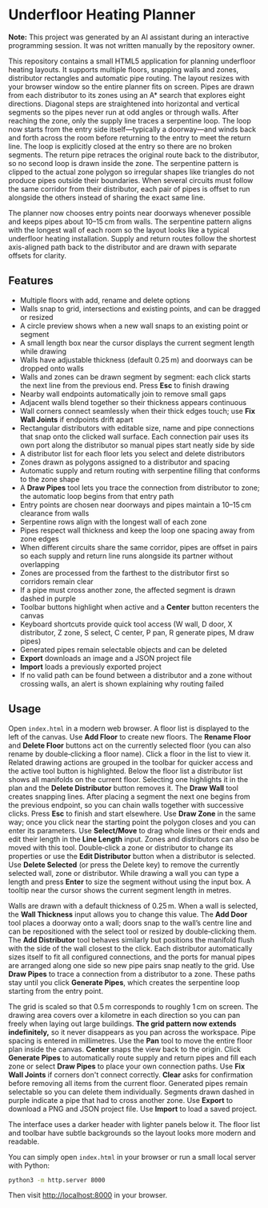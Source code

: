 # Underfloor Heating Planner

**Note:** This project was generated by an AI assistant during an interactive
programming session. It was not written manually by the repository owner.

This repository contains a small HTML5 application for planning underfloor
heating layouts. It supports multiple floors, snapping walls and zones,
distributor rectangles and automatic pipe routing.
The layout resizes with your browser window so the entire planner fits on screen.
Pipes are drawn from each distributor to its zones using an A* search that
explores eight directions. Diagonal steps are straightened into horizontal and
vertical segments so the pipes never run at odd angles or through walls.
After reaching the zone, only the supply line traces a serpentine loop. The
loop now starts from the entry side itself—typically a doorway—and winds back
and forth across the room before returning to the entry to meet the return
line. The loop is explicitly closed at the entry so there are no broken
segments. The return pipe retraces the original route back to the distributor,
so no second loop is drawn inside the zone. The serpentine pattern is clipped to
the actual zone polygon so irregular shapes like triangles do not produce pipes
outside their boundaries.
When several circuits must follow the same corridor from their distributor,
each pair of pipes is offset to run alongside the others instead of sharing the
exact same line.

The planner now chooses entry points near doorways whenever possible and keeps
pipes about 10–15 cm from walls. The serpentine pattern aligns with the longest
wall of each room so the layout looks like a typical underfloor heating
installation. Supply and return routes follow the shortest axis-aligned path
back to the distributor and are drawn with separate offsets for clarity.

## Features

- Multiple floors with add, rename and delete options
- Walls snap to grid, intersections and existing points, and can be dragged or resized
- A circle preview shows when a new wall snaps to an existing point or segment
- A small length box near the cursor displays the current segment length while drawing
- Walls have adjustable thickness (default 0.25 m) and doorways can be dropped onto walls
- Walls and zones can be drawn segment by segment: each click starts the next line from the previous end. Press **Esc** to finish drawing
- Nearby wall endpoints automatically join to remove small gaps
- Adjacent walls blend together so their thickness appears continuous
- Wall corners connect seamlessly when their thick edges touch; use **Fix Wall Joints** if endpoints drift apart
- Rectangular distributors with editable size, name and pipe connections that snap onto the clicked wall surface. Each connection pair uses its own port along the distributor so manual pipes start neatly side by side
- A distributor list for each floor lets you select and delete distributors
- Zones drawn as polygons assigned to a distributor and spacing
- Automatic supply and return routing with serpentine filling that
  conforms to the zone shape
- A **Draw Pipes** tool lets you trace the connection from distributor to zone;
  the automatic loop begins from that entry path
- Entry points are chosen near doorways and pipes maintain a 10–15 cm
  clearance from walls
- Serpentine rows align with the longest wall of each zone
- Pipes respect wall thickness and keep the loop one spacing away from zone edges
- When different circuits share the same corridor, pipes are offset in pairs so
  each supply and return line runs alongside its partner without overlapping
- Zones are processed from the farthest to the distributor first so corridors remain clear
- If a pipe must cross another zone, the affected segment is drawn dashed in purple
- Toolbar buttons highlight when active and a **Center** button recenters the canvas
- Keyboard shortcuts provide quick tool access (W wall, D door, X distributor, Z zone, S select, C center, P pan, R generate pipes, M draw pipes)
- Generated pipes remain selectable objects and can be deleted
- **Export** downloads an image and a JSON project file
- **Import** loads a previously exported project
- If no valid path can be found between a distributor and a zone without
  crossing walls, an alert is shown explaining why routing failed

## Usage

Open `index.html` in a modern web browser. A floor list is displayed to the left of the canvas. Use **Add Floor** to create new floors. The **Rename Floor** and **Delete Floor** buttons act on the currently selected floor (you can also rename by double‑clicking a floor name). Click a floor in the list to view it. Related drawing actions are grouped in the toolbar for quicker access and the active tool button is highlighted.
Below the floor list a distributor list shows all manifolds on the current floor. Selecting one highlights it in the plan and the **Delete Distributor** button removes it.
The **Draw Wall** tool creates snapping lines. After placing a segment the next one begins from the previous endpoint, so you can chain walls together with successive clicks. Press **Esc** to finish and start elsewhere. Use **Draw Zone** in the same way; once you click near the starting point the polygon closes and you can enter its parameters. Use **Select/Move** to drag whole lines or their ends and edit their length in the **Line Length** input. Zones and distributors can also be moved with this tool. Double‑click a zone or distributor to change its properties or use the **Edit Distributor** button when a distributor is selected. Use **Delete Selected** (or press the Delete key) to remove the currently selected wall, zone or distributor.
While drawing a wall you can type a length and press **Enter** to size the segment without using the input box. A tooltip near the cursor shows the current segment length in metres.

Walls are drawn with a default thickness of 0.25 m. When a wall is selected, the **Wall Thickness** input allows you to change this value. The **Add Door** tool places a doorway onto a wall; doors snap to the wall’s centre line and can be repositioned with the select tool or resized by double‑clicking them. The **Add Distributor** tool behaves similarly but positions the manifold flush with the side of the wall closest to the click. Each distributor automatically sizes itself to fit all configured connections, and the ports for manual pipes are arranged along one side so new pipe pairs snap neatly to the grid. Use **Draw Pipes** to trace a connection from a distributor to a zone. These paths stay until you click **Generate Pipes**, which creates the serpentine loop starting from the entry point.

The grid is scaled so that 0.5 m corresponds to roughly 1 cm on screen. The drawing area covers over a kilometre in each direction so you can pan freely when laying out large buildings. **The grid pattern now extends indefinitely,** so it never disappears as you pan across the workspace. Pipe spacing is entered in millimetres. Use the **Pan** tool to move the entire floor plan inside the canvas. **Center** snaps the view back to the origin. Click **Generate Pipes** to automatically route supply and return pipes and fill each zone or select **Draw Pipes** to place your own connection paths. Use **Fix Wall Joints** if corners don't connect correctly. **Clear** asks for confirmation before removing all items from the current floor. Generated pipes remain selectable so you can delete them individually. Segments drawn dashed in purple indicate a pipe that had to cross another zone. Use **Export** to download a PNG and JSON project file. Use **Import** to load a saved project.

The interface uses a darker header with lighter panels below it. The floor list and toolbar have subtle backgrounds so the layout looks more modern and readable.

You can simply open `index.html` in your browser or run a small local server
with Python:

```bash
python3 -m http.server 8000
```

Then visit [http://localhost:8000](http://localhost:8000) in your browser.
